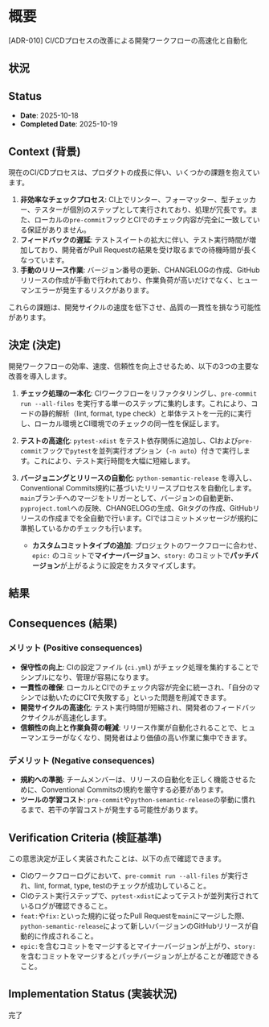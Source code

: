 # 概要
[ADR-010] CI/CDプロセスの改善による開発ワークフローの高速化と自動化

## 状況

## Status
- **Date**: 2025-10-18
- **Completed Date**: 2025-10-19

## Context (背景)

現在のCI/CDプロセスは、プロダクトの成長に伴い、いくつかの課題を抱えています。

1.  **非効率なチェックプロセス**: CI上でリンター、フォーマッター、型チェッカー、テスターが個別のステップとして実行されており、処理が冗長です。また、ローカルの`pre-commit`フックとCIでのチェック内容が完全に一致している保証がありません。
2.  **フィードバックの遅延**: テストスイートの拡大に伴い、テスト実行時間が増加しており、開発者がPull Requestの結果を受け取るまでの待機時間が長くなっています。
3.  **手動のリリース作業**: バージョン番号の更新、CHANGELOGの作成、GitHubリリースの作成が手動で行われており、作業負荷が高いだけでなく、ヒューマンエラーが発生するリスクがあります。

これらの課題は、開発サイクルの速度を低下させ、品質の一貫性を損なう可能性があります。

## 決定 (決定)

開発ワークフローの効率、速度、信頼性を向上させるため、以下の3つの主要な改善を導入します。

1.  **チェック処理の一本化**: CIワークフローをリファクタリングし、`pre-commit run --all-files` を実行する単一のステップに集約します。これにより、コードの静的解析（lint, format, type check）と単体テストを一元的に実行し、ローカル環境とCI環境でのチェックの同一性を保証します。

2.  **テストの高速化**: `pytest-xdist` をテスト依存関係に追加し、CIおよび`pre-commit`フックで`pytest`を並列実行オプション（`-n auto`）付きで実行します。これにより、テスト実行時間を大幅に短縮します。

3.  **バージョニングとリリースの自動化**: `python-semantic-release` を導入し、Conventional Commits規約に基づいたリリースプロセスを自動化します。`main`ブランチへのマージをトリガーとして、バージョンの自動更新、`pyproject.toml`への反映、CHANGELOGの生成、Gitタグの作成、GitHubリリースの作成までを全自動で行います。CIではコミットメッセージが規約に準拠しているかのチェックも行います。
    - **カスタムコミットタイプの追加**: プロジェクトのワークフローに合わせ、`epic:` のコミットで**マイナーバージョン**、`story:` のコミットで**パッチバージョン**が上がるように設定をカスタマイズします。

## 結果

## Consequences (結果)

### メリット (Positive consequences)

- **保守性の向上**: CIの設定ファイル (`ci.yml`) がチェック処理を集約することでシンプルになり、管理が容易になります。
- **一貫性の確保**: ローカルとCIでのチェック内容が完全に統一され、「自分のマシンでは動いたのにCIで失敗する」といった問題を削減できます。
- **開発サイクルの高速化**: テスト実行時間が短縮され、開発者のフィードバックサイクルが高速化します。
- **信頼性の向上と作業負荷の軽減**: リリース作業が自動化されることで、ヒューマンエラーがなくなり、開発者はより価値の高い作業に集中できます。

### デメリット (Negative consequences)

- **規約への準拠**: チームメンバーは、リリースの自動化を正しく機能させるために、Conventional Commitsの規約を厳守する必要があります。
- **ツールの学習コスト**: `pre-commit`や`python-semantic-release`の挙動に慣れるまで、若干の学習コストが発生する可能性があります。

## Verification Criteria (検証基準)

この意思決定が正しく実装されたことは、以下の点で確認できます。

- CIのワークフローログにおいて、`pre-commit run --all-files` が実行され、lint, format, type, testのチェックが成功していること。
- CIのテスト実行ステップで、`pytest-xdist`によってテストが並列実行されているログが確認できること。
- `feat:`や`fix:`といった規約に従ったPull Requestを`main`にマージした際、`python-semantic-release`によって新しいバージョンのGitHubリリースが自動的に作成されること。
- `epic:`を含むコミットをマージするとマイナーバージョンが上がり、`story:`を含むコミットをマージするとパッチバージョンが上がることが確認できること。

## Implementation Status (実装状況)
完了
